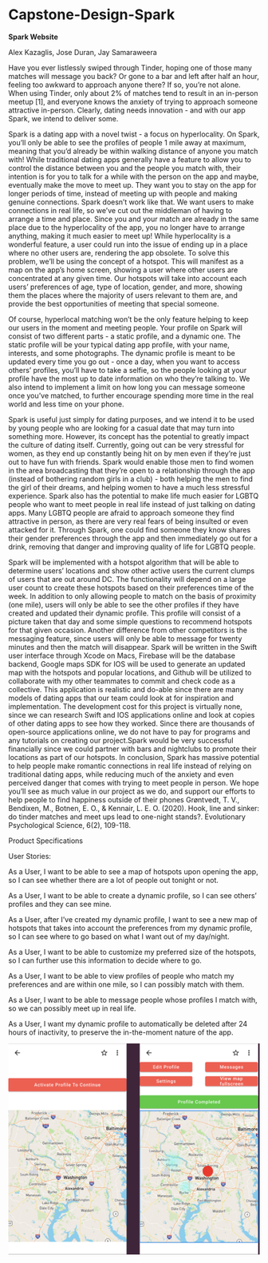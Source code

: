 # Capstone-Design-Spark

<b>Spark Website</b>

Alex Kazaglis, Jose Duran, Jay Samaraweera


Have you ever listlessly swiped through Tinder, hoping one of those many matches will message you back? Or gone to a bar and left after half an hour, feeling too awkward to approach anyone there? If so, you’re not alone. When using Tinder, only about 2% of matches tend to result in an in-person meetup [1], and everyone knows the anxiety of trying to approach someone attractive in-person. Clearly, dating needs innovation - and with our app Spark, we intend to deliver some.

Spark is a dating app with a novel twist - a focus on hyperlocality. On Spark, you’ll only be able to see the profiles of people 1 mile away at maximum, meaning that you’d already be within walking distance of anyone you match with! While traditional dating apps generally have a feature to allow you to control the distance between you and the people you match with, their intention is for you to talk for a while with the person on the app and maybe, eventually make the move to meet up. They want you to stay on the app for longer periods of time, instead of meeting up with people and making genuine connections. Spark doesn’t work like that. We want users to make connections in real life, so we’ve cut out the middleman of having to arrange a time and place. Since you and your match are already in the same place due to the hyperlocality of the app, you no longer have to arrange anything, making it much easier to meet up! While hyperlocality is a wonderful feature, a user could run into the issue of ending up in a place where no other users are, rendering the app obsolete. To solve this problem, we’ll be using the concept of a hotspot. This will manifest as a map on the app’s home screen, showing a user where other users are concentrated at any given time. Our hotspots will take into account each users’ preferences of age, type of location, gender, and more, showing them the places where the majority of users relevant to them are, and provide the best opportunities of meeting that special someone.  

Of course, hyperlocal matching won’t be the only feature helping to keep our users in the moment and meeting people. Your profile on Spark will consist of two different parts - a static profile, and a dynamic one. The static profile will be your typical dating app profile, with your name, interests, and some photographs. The dynamic profile is meant to be updated every time you go out - once a day, when you want to access others’ profiles, you’ll have to take a selfie, so the people looking at your profile have the most up to date information on who they’re talking to. We also intend to implement a limit on how long you can message someone once you’ve matched, to further encourage spending more time in the real world and less time on your phone. 

Spark is useful just simply for dating purposes, and we intend it to be used by young people who are looking for a casual date that may turn into something more. However, its concept has the potential to greatly impact the culture of dating itself. Currently, going out can be very stressful for women, as they end up constantly being hit on by men even if they’re just out to have fun with friends. Spark would enable those men to find women in the area broadcasting that they’re open to a relationship through the app (instead of bothering random girls in a club) - both helping the men to find the girl of their dreams, and helping women to have a much less stressful experience. Spark also has the potential to make life much easier for LGBTQ people who want to meet people in real life instead of just talking on dating apps. Many LGBTQ people are afraid to approach someone they find attractive in person, as there are very real fears of being insulted or even attacked for it. Through Spark, one could find someone they know shares their gender preferences through the app and then immediately go out for a drink, removing that danger and improving quality of life for LGBTQ people.

Spark will be implemented with a hotspot algorithm that will be able to determine users’ locations and show other active users the current clumps of users that are out around DC. The functionality will depend on a large user count to create these hotspots based on their preferences time of the week. In addition to only allowing people to match on the basis of proximity (one mile), users will only be able to see the other profiles if they have created and updated their dynamic profile. This profile will consist of a picture taken that day and some simple questions to recommend hotspots for that given occasion. Another difference from other competitors is the messaging feature, since users will only be able to message for twenty minutes and then the match will disappear. 
Spark will be written in the Swift user interface through Xcode on Macs, Firebase will be the database backend, Google maps SDK for IOS will be used to generate an updated map with the hotspots and popular locations, and Github will be utilized to collaborate with my other teammates to commit and check code as a collective. This application is realistic and do-able since there are many models of dating apps that our team could look at for inspiration and implementation. The development cost for this project is virtually none, since we can research Swift and IOS applications online and look at copies of other dating apps to see how they worked. Since there are thousands of open-source applications online, we do not have to pay for programs and any tutorials on creating our project.Spark would be very successful financially since we could partner with bars and nightclubs to promote their locations as part of our hotspots. 
In conclusion, Spark has massive potential to help people make romantic connections in real life instead of relying on traditional dating apps, while reducing much of the anxiety and even perceived danger that comes with trying to meet people in person. We hope you’ll see as much value in our project as we do, and support our efforts to help people to find happiness outside of their phones
Grøntvedt, T. V., Bendixen, M., Botnen, E. O., & Kennair, L. E. O. (2020). Hook, line and sinker: do tinder matches and meet ups lead to one-night stands?. Evolutionary Psychological Science, 6(2), 109-118.



Product Specifications


User Stories:

As a User, I want to be able to see a map of hotspots upon opening the app, so I can see whether there are a lot of people out tonight or not.

As a User, I want to be able to create a dynamic profile, so I can see others’ profiles and they can see mine.

As a User, after I’ve created my dynamic profile, I want to see a new map of hotspots that takes into account the preferences from my dynamic profile, so I can see where to go based on what I want out of my day/night. 

As a User, I want to be able to customize my preferred size of the hotspots, so I can further use this information to decide where to go. 

As a User, I want to be able to view profiles of people who match my preferences and are within one mile, so I can possibly match with them.

As a User, I want to be able to message people whose profiles I match with, so we can possibly meet up in real life.

As a User, I want my dynamic profile to automatically be deleted after 24 hours of inactivity, to preserve the in-the-moment nature of the app.

![Book logo](screens.png)
